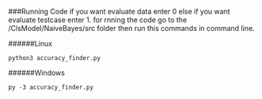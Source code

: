 ###Running Code
if you want evaluate data enter 0 else if you want evaluate testcase enter 1.
for rnning the code go to the /ClsModel/NaiveBayes/src folder then run this commands in command line.

######Linux
    
    python3 accuracy_finder.py

######Windows

    py -3 accuracy_finder.py 
